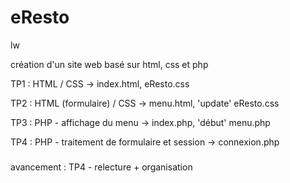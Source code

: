 # eResto
lw


création d'un site web basé sur html, css et php

TP1 : HTML / CSS 									-> index.html, eResto.css

TP2 : HTML (formulaire) / CSS 						-> menu.html, 'update' eResto.css

TP3 : PHP - affichage du menu 						-> index.php, 'début' menu.php

TP4 : PHP - traitement de formulaire et session 	-> connexion.php

###

avancement : TP4 - relecture + organisation
